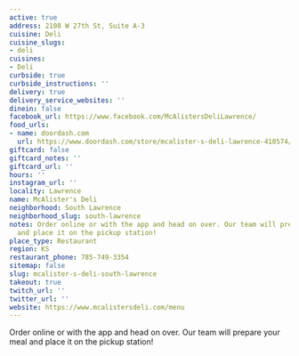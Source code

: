 ```yaml
---
active: true
address: 2108 W 27th St, Suite A-3
cuisine: Deli
cuisine_slugs:
- deli
cuisines:
- Deli
curbside: true
curbside_instructions: ''
delivery: true
delivery_service_websites: ''
dinein: false
facebook_url: https://www.facebook.com/McAlistersDeliLawrence/
food_urls:
- name: doordash.com
  url: https://www.doordash.com/store/mcalister-s-deli-lawrence-410574/en-US
giftcard: false
giftcard_notes: ''
giftcard_url: ''
hours: ''
instagram_url: ''
locality: Lawrence
name: McAlister's Deli
neighborhood: South Lawrence
neighborhood_slug: south-lawrence
notes: Order online or with the app and head on over. Our team will prepare your meal
  and place it on the pickup station!
place_type: Restaurant
region: KS
restaurant_phone: 785-749-3354
sitemap: false
slug: mcalister-s-deli-south-lawrence
takeout: true
twitch_url: ''
twitter_url: ''
website: https://www.mcalistersdeli.com/menu
---
```


Order online or with the app and head on over. Our team will prepare your meal and place it on the pickup station!